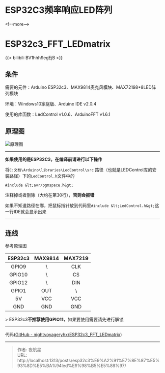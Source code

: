 # ESP32C3频率响应LED阵列


&lt;!--more--&gt;

# ESP32c3_FFT_LEDmatrix

{{&lt; bilibili BV1hhh9egEjB &gt;}}

## 条件

需要的元件：Arduino ESP32c3、MAX9814麦克风模块、MAX72198*8LED阵列模块

环境：Windows10家庭版、Arduino IDE v2.0.4

使用的库函数：LedControl v1.0.6、ArduinoFFT v1.6.1

## 原理图

![原理图](https://pic1.zhimg.com/80/v2-6809b4db1b569730b8444572bcfb7ea3_720w.png?source=d16d100b)

**********

**如果使用的是ESP32C3，在编译前请进行以下操作** 

将```C:文档\Arduino\libraries\LedControl\src``` 路径（也就是LEDControl库的安装路径）下的```LedControl.h```文件中的

```
#include &lt;avr/pgmspace.h&gt;
```

注释掉或者删除（大约在第30行），**否则会报错**

如果不知道路径在哪，把鼠标指针放到代码里```#include &lt;LedControl.h&gt;```这一行IDE就会显示出来

*****************

## 连线

参考原理图

| ESP32c3 | MAX9814 | MAX7219 |
| :-----: | :-----: | :-----: |
|  GPIO9  |    \    |   CLK   |
| GPIO10  |    \    |   CS    |
| GPIO12  |    \    |   DIN   |
|  GPIO1  |   OUT   |    \    |
|   5V    |   VCC   |   VCC   |
|   GND   |   GND   |   GND   |



&gt; ESP32c3**不推荐使用GPIO11**，如果要使用需要请先进行解锁 

********

代码([GitHub - nightvoyageryhx/ESP32c3_FFT_LEDmatrix](https://github.com/nightvoyageryhx/ESP32c3_FFT_LEDmatrix))



---

> 作者: 夜航星  
> URL: http://localhost:1313/posts/esp32c3%E9%A2%91%E7%8E%87%E5%93%8D%E5%BA%94led%E9%98%B5%E5%88%97/  

